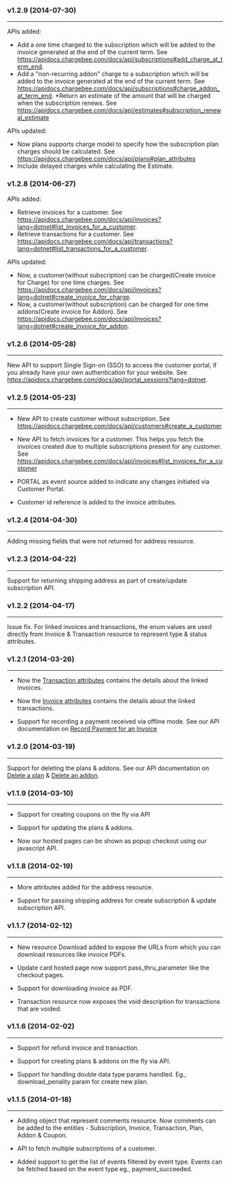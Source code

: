 ### v1.2.9 (2014-07-30)
* * *
APIs added:
* Add a one time charged to the subscription which will be added to the invoice generated at the end of the current term. See https://apidocs.chargebee.com/docs/api/subscriptions#add_charge_at_term_end.
* Add a "non-recurring addon" charge to a subscription which will be added to the invoice generated at the end of the current term. See https://apidocs.chargebee.com/docs/api/subscriptions#charge_addon_at_term_end.
*Return an estimate of the amount that will be charged when the subscription renews. See https://apidocs.chargebee.com/docs/api/estimates#subscription_renewal_estimate

APIs updated:
* Now plans supports charge model to specify how the subscription plan charges should be calculated. See https://apidocs.chargebee.com/docs/api/plans#plan_attributes
* Include delayed charges while calculating the Estimate.

### v1.2.8 (2014-06-27)
APIs added:
* Retrieve invoices for a customer. See https://apidocs.chargebee.com/docs/api/invoices?lang=dotnet#list_invoices_for_a_customer.
* Retrieve transactions for a customer. See https://apidocs.chargebee.com/docs/api/transactions?lang=dotnet#list_transactions_for_a_customer.

APIs updated:
* Now, a customer(without subscription) can be charged(Create invoice for Charge) for one time charges. See https://apidocs.chargebee.com/docs/api/invoices?lang=dotnet#create_invoice_for_charge.
* Now, a customer(without subscription) can be charged for one time addons(Create invoice for Addon). See https://apidocs.chargebee.com/docs/api/invoices?lang=dotnet#create_invoice_for_addon.

### v1.2.6 (2014-05-28)
* * *
New API to support Single Sign-on (SSO) to access the customer portal, if you already have your own authentication for your website. See https://apidocs.chargebee.com/docs/api/portal_sessions?lang=dotnet.

### v1.2.5 (2014-05-23)
* * *
* New API to create customer without subscription. See https://apidocs.chargebee.com/docs/api/customers#create_a_customer

* New API to fetch invoices for a customer. This helps you fetch the invoices created due to multiple subscriptions present for any customer. See https://apidocs.chargebee.com/docs/api/invoices#list_invoices_for_a_customer

* PORTAL as event source added to indicate any changes initiated via Customer Portal. 

* Customer id reference is added to the invoice attributes.

### v1.2.4  (2014-04-30)
* * *
Adding missing fields that were not returned for address resource.

### v1.2.3  (2014-04-22)
* * *
Support for returning shipping address as part of create/update subscription API.

### v1.2.2  (2014-04-17)
* * *
Issue fix. For linked invoices and transactions, the enum values are used directly from Invoice & Transaction resource to represent type & status attributes.

### v1.2.1  (2014-03-26)
* * *
* Now the [Transaction attributes](https://apidocs.chargebee.com/docs/api/transactions#transaction_attributes "Transaction attributes") contains the details about the linked invoices.

* Now the [Invoice attributes](https://apidocs.chargebee.com/docs/api/invoices#invoice_attributes "Invoice attributes") contains the details about the linked transactions.

* Support for recording a payment received via offline mode. See our API documentation on [Record Payment for an Invoice](https://apidocs.chargebee.com/docs/api/transactions#record_payment_for_an_invoice "Record Payment for an Invoice")

### v1.2.0  (2014-03-19)
* * *
Support for deleting the plans & addons. See our API documentation on [Delete a plan](https://apidocs.chargebee.com/docs/api/plans#delete_a_plan "Delete a plan") & [Delete an addon](https://apidocs.chargebee.com/docs/api/addons#delete_an_addon "Delete an addon").

### v1.1.9  (2014-03-10)
* * *
* Support for creating coupons on the fly via API

* Support for updating the plans & addons.

* Now our hosted pages can be shown as popup checkout using our javascript API.

### v1.1.8  (2014-02-19)
* * *
* More attributes added for the address resource.

* Support for passing shipping address for create subscription & update subscription API.

### v1.1.7  (2014-02-12)
* * *
* New resource Download added to expose the URLs from which you can download resources like invoice PDFs.

* Update card hosted page now support pass_thru_parameter like the checkout pages.

* Support for downloading invoice as PDF.

* Transaction resource now exposes the void description for transactions that are voided.

### v1.1.6  (2014-02-02)
* * *
* Support for refund invoice and transaction.

* Support for creating plans & addons on the fly via API.

* Support for handling double data type params handled. Eg., download_penality param for create new plan.

### v1.1.5  (2014-01-18)
* * *
* Adding object that represent comments resource. Now comments can be added to the entities - Subscription, Invoice, Transaction, Plan, Addon & Coupon.

* API to fetch multiple subscriptions of a customer.

* Added support to get the list of events filtered by event type. Events can be fetched based on the event type eg., payment_succeeded.

